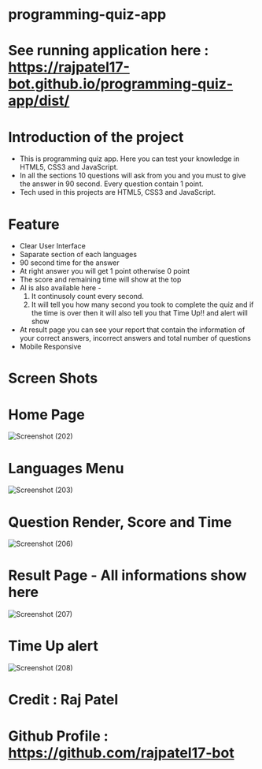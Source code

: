 # programming-quiz-app

# See running application here : https://rajpatel17-bot.github.io/programming-quiz-app/dist/


# Introduction of the project 
- This is programming quiz app. Here you can test your knowledge in HTML5, CSS3 and JavaScript.
- In all the sections 10 questions will ask from you and you must to give the answer in 90 second. Every question contain 1 point.
- Tech used in this projects are HTML5, CSS3 and JavaScript.

# Feature 
- Clear User Interface
- Saparate section of each languages
- 90 second time for the answer
- At right answer you will get 1 point otherwise 0 point
- The score and remaining time will show at the top
- AI is also available here -
  1. It continusoly count every second.
  2. It will tell you how many second you took to complete the quiz and if the time is over then it will also tell you that Time Up!! and alert will show
- At result page you can see your report that contain the information of your correct answers, incorrect answers and total number of questions
- Mobile Responsive

# Screen Shots
# Home Page
![Screenshot (202)](https://user-images.githubusercontent.com/83405614/151959794-f1c05c40-3c88-4eb5-b29c-21a99caf26a7.png)

# Languages Menu
![Screenshot (203)](https://user-images.githubusercontent.com/83405614/151959852-715208ec-bf1a-41db-840a-5f8580b99fb6.png)

# Question Render, Score and Time
![Screenshot (206)](https://user-images.githubusercontent.com/83405614/151960025-7cae24b3-3142-4e98-9a32-634a7297b3c8.png)

# Result Page - All informations show here
![Screenshot (207)](https://user-images.githubusercontent.com/83405614/151960137-6085aff5-156f-48b3-82eb-f880c474d76a.png)

# Time Up alert
![Screenshot (208)](https://user-images.githubusercontent.com/83405614/151960206-b8656dfa-533c-4ce9-b0c0-0a02a9635420.png)

# Credit : Raj Patel
# Github Profile : https://github.com/rajpatel17-bot
